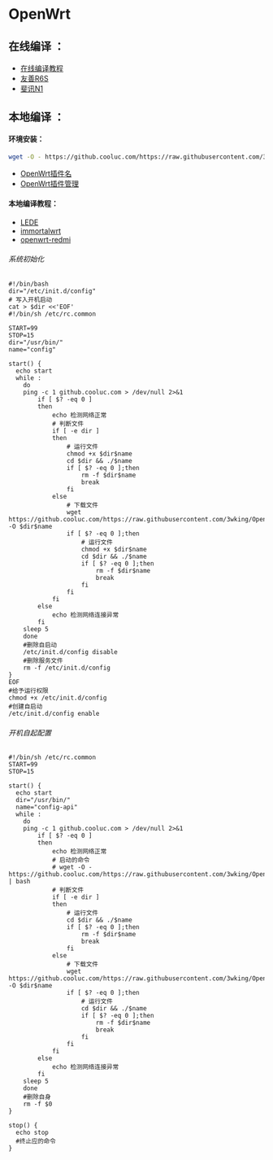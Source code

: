 # OpenWrt
## 在线编译 ：
#### 
* [在线编译教程](/Compile/Online/README.md)
* [友善R6S](/Compile/Online/R6S.md)
* [斐讯N1](/Compile/Online/N1.md)

## 本地编译 ：
#### 环境安装：
```sh
wget -O - https://github.cooluc.com/https://raw.githubusercontent.com/3wking/OpenWrt/main/Compile/Local_Compilation/env.sh | bash
```
* [OpenWrt插件名](/Compile/Local/Pluginqa_Name.txt)
* [OpenWrt插件管理](/Compile/Local/Plug-ina_Manager.txt)
#### 本地编译教程：
* [LEDE](/Compile/Local/LEDE.md)
* [immortalwrt](/Compile/Local/immortalwrt.md)
* [openwrt-redmi](/Compile/Local/openwrt-redmi.md)

###### 系统初始化
```
#!/bin/bash
dir="/etc/init.d/config"
# 写入开机启动
cat > $dir <<'EOF'
#!/bin/sh /etc/rc.common

START=99
STOP=15
dir="/usr/bin/"
name="config"

start() {
  echo start
  while :
	do
	ping -c 1 github.cooluc.com > /dev/null 2>&1
		if [ $? -eq 0 ]
		then
			echo 检测网络正常
			# 判断文件
			if [ -e dir ]
			then
				# 运行文件
				chmod +x $dir$name
				cd $dir && ./$name
				if [ $? -eq 0 ];then
					rm -f $dir$name
					break
				fi	
			else
				# 下载文件
				wget https://github.cooluc.com/https://raw.githubusercontent.com/3wking/OpenWrt/main/openwrt/api/config -O $dir$name
				if [ $? -eq 0 ];then
					# 运行文件
					chmod +x $dir$name
					cd $dir && ./$name
					if [ $? -eq 0 ];then
						rm -f $dir$name
						break
					fi	
				fi	
			fi
		else
			echo 检测网络连接异常
		fi
	sleep 5
	done
	#删除自启动
	/etc/init.d/config disable
	#删除服务文件
	rm -f /etc/init.d/config
}
EOF
#给予运行权限
chmod +x /etc/init.d/config
#创建自启动
/etc/init.d/config enable
```

###### 开机自起配置
```
#!/bin/sh /etc/rc.common
START=99
STOP=15

start() {
  echo start
  dir="/usr/bin/"
  name="config-api"
  while :
	do
	ping -c 1 github.cooluc.com > /dev/null 2>&1
		if [ $? -eq 0 ]
		then
			echo 检测网络正常
			# 启动的命令
			# wget -O - https://github.cooluc.com/https://raw.githubusercontent.com/3wking/OpenWrt/main/Shell/clash_core.sh | bash
			# 判断文件
			if [ -e dir ]
			then
				# 运行文件
				cd $dir && ./$name
				if [ $? -eq 0 ];then
					rm -f $dir$name
					break
				fi	
			else
				# 下载文件
				wget https://github.cooluc.com/https://raw.githubusercontent.com/3wking/OpenWrt/main/Shell/clash_core.sh -O $dir$name
				if [ $? -eq 0 ];then
					# 运行文件
					cd $dir && ./$name
					if [ $? -eq 0 ];then
						rm -f $dir$name
						break
					fi	
				fi	
			fi
		else
			echo 检测网络连接异常
		fi
	sleep 5
	done
	#删除自身
	rm -f $0
}

stop() {
  echo stop
  #终止应的命令
}
```













